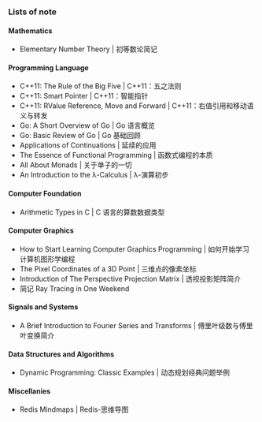 ### Lists of note

#### Mathematics

- Elementary Number Theory | 初等数论简记

#### Programming Language

- C++11: The Rule of the Big Five | C++11：五之法则
- C++11: Smart Pointer | C++11：智能指针
- C++11: RValue Reference, Move and Forward | C++11：右值引用和移动语义与转发
- Go: A Short Overview of Go | Go 语言概览
- Go: Basic Review of Go | Go 基础回顾
- Applications of Continuations | 延续的应用
- The Essence of Functional Programming | 函数式编程的本质
- All About Monads | 关于单子的一切
- An Introduction to the λ-Calculus | λ-演算初步

#### Computer Foundation

- Arithmetic Types in C | C 语言的算数数据类型

#### Computer Graphics

- How to Start Learning Computer Graphics Programming | 如何开始学习计算机图形学编程
- The Pixel Coordinates of a 3D Point | 三维点的像素坐标
- Introduction of The Perspective Projection Matrix | 透视投影矩阵简介
- 简记 Ray Tracing in One Weekend

#### Signals and Systems

- A Brief Introduction to Fourier Series and Transforms | 傅里叶级数与傅里叶变换简介

#### Data Structures and Algorithms

- Dynamic Programming: Classic Examples | 动态规划经典问题举例

#### Miscellanies

- Redis Mindmaps | Redis-思维导图
